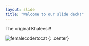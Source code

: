 ```yaml
---
layout: slide
title: "Welcome to our slide deck!"
---
```


The original Khaleesi!!

![femalecodertocat](https://octodex.github.com/images/femalecodertocat.png)
{: .center}
